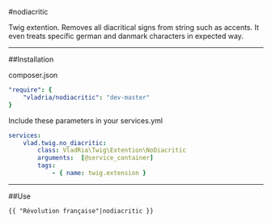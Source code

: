#nodiacritic

Twig extention. Removes all diacritical signs from string such as accents. It even treats specific german and danmark characters in expected way. 

---
##Installation

composer.json
```yml
"require": {
    "vladria/nodiacritic": "dev-master"
}
```

Include these parameters in your services.yml
```yml
services:
    vlad.twig.no_diacritic:
        class: VladRia\Twig\Extention\NoDiacritic
        arguments:  [@service_container]
        tags:
            - { name: twig.extension }
```

---
##Use

```twig
{{ "Révolution française"|nodiacritic }}
```